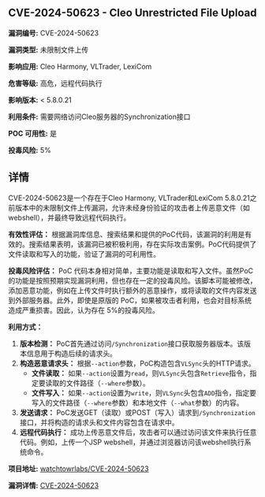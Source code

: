 ## CVE-2024-50623 - Cleo Unrestricted File Upload

**漏洞编号:** CVE-2024-50623

**漏洞类型:** 未限制文件上传

**影响应用:** Cleo Harmony, VLTrader, LexiCom

**危害等级:** 高危，远程代码执行

**影响版本:** < 5.8.0.21

**利用条件:** 需要网络访问Cleo服务器的Synchronization接口

**POC 可用性:** 是

**投毒风险:** 5%

## 详情

CVE-2024-50623是一个存在于Cleo Harmony, VLTrader和LexiCom 5.8.0.21之前版本中的未限制文件上传漏洞，允许未经身份验证的攻击者上传恶意文件（如webshell），并最终导致远程代码执行。

**有效性评估：**
根据漏洞库信息、搜索结果和提供的PoC代码，该漏洞的利用是有效的。搜索结果表明，该漏洞已被积极利用，存在实际攻击案例。PoC代码提供了文件读取和写入的功能，验证了漏洞的可利用性。

**投毒风险评估：**
PoC 代码本身相对简单，主要功能是读取和写入文件。虽然PoC的功能是按照预期实现漏洞利用，但也存在一定的投毒风险。该脚本可能被修改，添加恶意功能，例如在上传文件时执行额外的恶意操作，或将读取的文件内容发送到外部服务器。此外，即使是原版的 PoC，如果被攻击者利用，也会对目标系统造成严重损害。因此，认为存在 5%的投毒风险。

**利用方式：**
1.  **版本检测：** PoC首先通过访问`/Synchronization`接口获取服务器版本。该版本信息用于构造后续的请求头。
2.  **构造恶意请求头：** 根据`--action`参数，PoC构造包含`VLSync`头的HTTP请求。
    *   **文件读取：** 如果`--action`设置为`read`，则`VLSync`头包含`Retrieve`指令，指定要读取的文件路径（`--where`参数）。
    *   **文件写入：** 如果`--action`设置为`write`，则`VLSync`头包含`ADD`指令，指定要写入的文件路径（`--where`参数）和本地文件（`--what`参数）的内容。
3.  **发送请求：** PoC发送GET（读取）或POST（写入）请求到`/Synchronization`接口，并将构造的请求头和文件内容包含在请求中。
4.  **远程代码执行：** 成功上传恶意文件后，攻击者可以通过访问该文件来执行任意代码。例如，上传一个JSP webshell，并通过浏览器访问该webshell执行系统命令。

**项目地址:** [watchtowrlabs/CVE-2024-50623](https://github.com/watchtowrlabs/CVE-2024-50623)

**漏洞详情:** [CVE-2024-50623](https://nvd.nist.gov/vuln/detail/CVE-2024-50623)